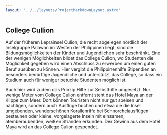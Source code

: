 ```yaml
---
layout: '../../layouts/ProjectMarkdownLayout.astro'
---
```


## College Cullion

Auf der früheren Leprainsel Culion, die recht abgelegen nördlich der Inselgruppe Palawan im Westen der Philippinen liegt, sind die Bildungsmöglichkeiten der Kinder und Jugendlichen sehr beschränkt. Eine der wenigen Möglichkeiten  bildet das College Culion, wo Studenten die Möglichkeit gegeben wird einen Abschluss zu erwerben um einen guten Beruf ausüben zu können. Hier vergibt die Philippinenhilfe Stipendien an besonders bedürftige Jugendliche und unterstützt das College, so dass ein Studium auch für weniger betuchte Studenten möglich ist. 

Auch hier wird zudem das Prinzip Hilfe zur Selbsthilfe umgesetzt. Nur wenige Meter vom College Culion entfernt steht das Hotel Maya an der Klippe zum Meer. Dort können Touristen nicht nur gut speisen und nächtigen, sondern auch Ausflüge buchen und etwa die die Insel umgebenden, wunderschönen Korallenriffe bei Schnorchelausflügen bestaunen oder kleine, vorgelagerte Inseln mit einsamen, atemberaubenden, weißen Stränden erkunden. Der Gewinn aus dem Hotel Maya wird an das College Culion gespendet.
